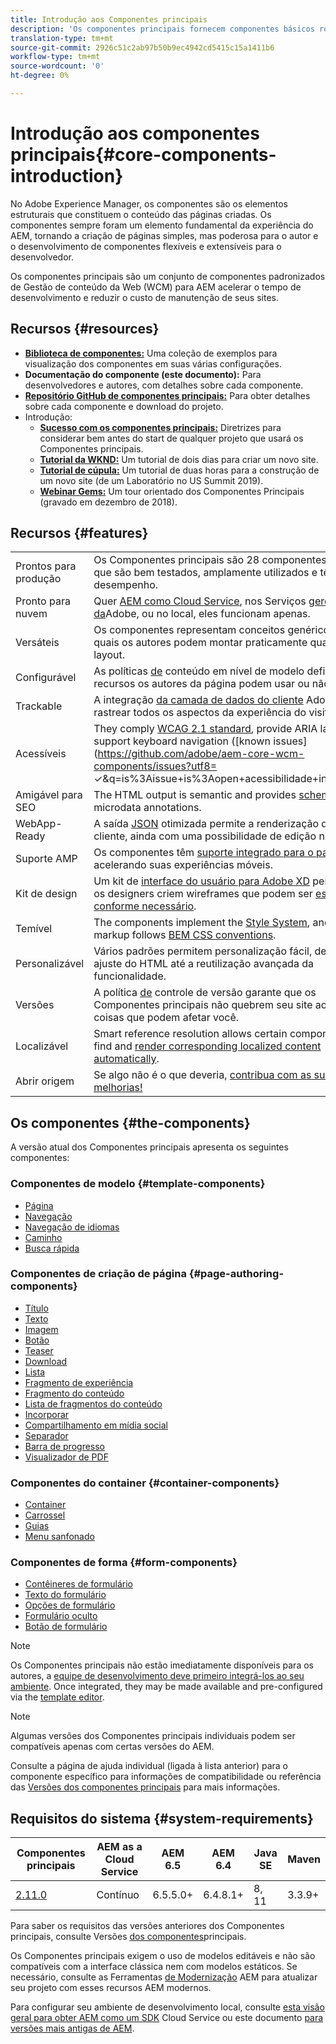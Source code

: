 ```yaml
---
title: Introdução aos Componentes principais
description: 'Os componentes principais fornecem componentes básicos robustos e extensíveis, baseados na tecnologia mais recente e nas práticas recomendadas. '
translation-type: tm+mt
source-git-commit: 2926c51c2ab97b50b9ec4942cd5415c15a1411b6
workflow-type: tm+mt
source-wordcount: '0'
ht-degree: 0%

---
```



# Introdução aos componentes principais{#core-components-introduction}

No Adobe Experience Manager, os componentes são os elementos estruturais que constituem o conteúdo das páginas criadas. Os componentes sempre foram um elemento fundamental da experiência do AEM, tornando a criação de páginas simples, mas poderosa para o autor e o desenvolvimento de componentes flexíveis e extensíveis para o desenvolvedor.

Os componentes principais são um conjunto de componentes padronizados de Gestão de conteúdo da Web (WCM) para AEM acelerar o tempo de desenvolvimento e reduzir o custo de manutenção de seus sites.

## Recursos {#resources}

* **[Biblioteca de componentes:](https://www.adobe.com/go/aem_cmp_library)** Uma coleção de exemplos para visualização dos componentes em suas várias configurações.
* **Documentação do componente (este documento):** Para desenvolvedores e autores, com detalhes sobre cada componente.
* **[Repositório GitHub de componentes principais:](https://github.com/adobe/aem-core-wcm-components)** Para obter detalhes sobre cada componente e download do projeto.
* Introdução:
   * **[Sucesso com os componentes principais:](/help/developing/success.md)** Diretrizes para considerar bem antes do start de qualquer projeto que usará os Componentes principais.
   * **[Tutorial da WKND:](https://docs.adobe.com/content/help/en/experience-manager-learn/getting-started-wknd-tutorial-develop/overview.html)** Um tutorial de dois dias para criar um novo site.
   * **[Tutorial de cúpula:](https://expleague.azureedge.net/labs/L767/index.html)** Um tutorial de duas horas para a construção de um novo site (de um Laboratório no US Summit 2019).
   * **[Webinar Gems:](https://helpx.adobe.com/experience-manager/kt/eseminars/gems/AEM-Core-Components.html)** Um tour orientado dos Componentes Principais (gravado em dezembro de 2018).

## Recursos {#features}

|  |  |
|---|---|
| Prontos para produção | Os Componentes principais são 28 componentes robustos que são bem testados, amplamente utilizados e têm bom desempenho. |
| Pronto para nuvem | Quer [AEM como Cloud Service](https://docs.adobe.com/content/help/en/experience-manager-cloud-service/landing/home.html), nos Serviços [gerenciados da](https://github.com/adobe/aem-project-archetype/tree/master/src/main/archetype/dispatcher.ams)Adobe, ou no local, eles funcionam apenas. |
| Versáteis | Os componentes representam conceitos genéricos com os quais os autores podem montar praticamente qualquer layout. |
| Configurável | As políticas [de](https://docs.adobe.com/content/help/en/experience-manager-cloud-service/implementing/components-templates/templates.html#content-policies) conteúdo em nível de modelo definem quais recursos os autores da página podem usar ou não. |
| Trackable | A integração [da camada de dados do cliente](/help/developing/data-layer/overview.md) Adobe permite rastrear todos os aspectos da experiência do visitante. |
| Acessíveis | They comply [WCAG 2.1 standard](https://www.w3.org/TR/WCAG21/), provide ARIA labels, and support keyboard navigation ([known issues](https://github.com/adobe/aem-core-wcm-components/issues?utf8= ✓&amp;q=is%3Aissue+is%3Aopen+acessibilidade+in%3Atitle)). |
| Amigável para SEO | The HTML output is semantic and provides [schema.org](https://schema.org) microdata annotations. |
| WebApp-Ready | A saída [JSON](https://docs.adobe.com/content/help/en/experience-manager-learn/foundation/development/develop-sling-model-exporter.html) otimizada permite a renderização do lado do cliente, ainda com uma possibilidade de edição [](https://docs.adobe.com/content/help/en/experience-manager-learn/sites/spa-editor/spa-editor-framework-feature-video-use.html)no contexto. |
| Suporte AMP | Os componentes têm [suporte integrado para o padrão AMP,](/help/developing/amp.md) acelerando suas experiências móveis. |
| Kit de design | Um kit de [interface do usuário para Adobe XD](https://docs.adobe.com/content/help/en/experience-manager-learn/getting-started-wknd-tutorial-develop/assets/overview/AEM_UI-kit_Wireframe.xd) permite que os designers criem wireframes que podem ser [estilizados conforme necessário](https://docs.adobe.com/content/help/en/experience-manager-learn/getting-started-wknd-tutorial-develop/assets/overview/AEM_UI-kit_WKND.xd). |
| Temível | The components implement the [Style System](https://docs.adobe.com/content/help/en/experience-manager-cloud-service/implementing/components-templates/style-system.html), and the markup follows [BEM CSS conventions](http://getbem.com/). |
| Personalizável | Vários padrões permitem personalização [](developing/customizing.md)fácil, desde o ajuste do HTML até a reutilização avançada da funcionalidade. |
| Versões | A política [de](https://github.com/adobe/aem-core-wcm-components/wiki/Versioning-policies) controle de versão garante que os Componentes principais não quebrem seu site ao melhorar coisas que podem afetar você. |
| Localizável | Smart reference resolution allows certain components to find and [render corresponding localized content automatically](get-started/localization.md). |
| Abrir origem | Se algo não é o que deveria, [contribua com as suas melhorias!](https://github.com/adobe/aem-core-wcm-components/blob/master/CONTRIBUTING.md) |

## Os componentes {#the-components}

A versão atual dos Componentes principais apresenta os seguintes componentes:

### Componentes de modelo {#template-components}

* [Página](components/page.md)
* [Navegação](components/navigation.md)
* [Navegação de idiomas](components/language-navigation.md)
* [Caminho](components/breadcrumb.md)
* [Busca rápida](components/quick-search.md)

### Componentes de criação de página {#page-authoring-components}

* [Título](components/title.md)
* [Texto](components/text.md)
* [Imagem](components/image.md)
* [Botão](components/button.md)
* [Teaser](components/teaser.md)
* [Download](components/download.md)
* [Lista](components/list.md)
* [Fragmento de experiência](components/experience-fragment.md)
* [Fragmento do conteúdo](components/content-fragment-component.md)
* [Lista de fragmentos do conteúdo](components/content-fragment-list.md)
* [Incorporar](components/embed.md)
* [Compartilhamento em mídia social](components/sharing.md)
* [Separador](components/separator.md)
* [Barra de progresso](components/progress-bar.md)
* [Visualizador de PDF](components/pdf-viewer.md)

### Componentes do container {#container-components}

* [Container](components/container.md)
* [Carrossel](components/carousel.md)
* [Guias](components/tabs.md)
* [Menu sanfonado](components/accordion.md)

### Componentes de forma {#form-components}

* [Contêineres de formulário](components/forms/form-container.md)
* [Texto do formulário](components/forms/form-text.md)
* [Opções de formulário](components/forms/form-options.md)
* [Formulário oculto](components/forms/form-hidden.md)
* [Botão de formulário](components/forms/form-button.md)

>[!NOTE]
>
>Os Componentes principais não estão imediatamente disponíveis para os autores, a [equipe de desenvolvimento deve primeiro integrá-los ao seu ambiente](get-started/using.md). Once integrated, they may be made available and pre-configured via the [template editor](https://docs.adobe.com/content/help/en/experience-manager-cloud-service/sites/authoring/features/templates.html).

>[!NOTE]
>
>Algumas versões dos Componentes principais individuais podem ser compatíveis apenas com certas versões do AEM.
>
>Consulte a página de ajuda individual (ligada à lista anterior) para o componente específico para informações de compatibilidade ou referência das [Versões dos componentes principais](versions.md) para mais informações.

## Requisitos do sistema {#system-requirements}

| Componentes principais | AEM as a Cloud Service | AEM 6.5 | AEM 6.4 | Java SE | Maven |
|---------|---------|---------|---------|---------|---------|
| [2.11.0](https://github.com/adobe/aem-core-wcm-components/releases/tag/core.wcm.components.reactor-2.11.0) | Contínuo | 6.5.5.0+ | 6.4.8.1+ | 8, 11 | 3.3.9+ |

Para saber os requisitos das versões anteriores dos Componentes principais, consulte Versões [dos componentes](versions.md)principais.

Os Componentes principais exigem o uso de modelos [](https://docs.adobe.com/content/help/en/experience-manager-learn/sites/page-authoring/template-editor-feature-video-use.html) editáveis e não são compatíveis com a interface clássica nem com modelos estáticos. Se necessário, consulte as Ferramentas [de Modernização](https://opensource.adobe.com/aem-modernize-tools/pages/tools.html) AEM para atualizar seu projeto com esses recursos AEM modernos.

Para configurar seu ambiente de desenvolvimento local, consulte [esta visão geral para obter AEM como um SDK](https://docs.adobe.com/content/help/en/experience-manager-learn/cloud-service/local-development-environment-set-up/overview.html) Cloud Service ou este documento [para versões mais antigas de AEM](https://docs.adobe.com/content/help/en/experience-manager-learn/foundation/development/set-up-a-local-aem-development-environment.html).
